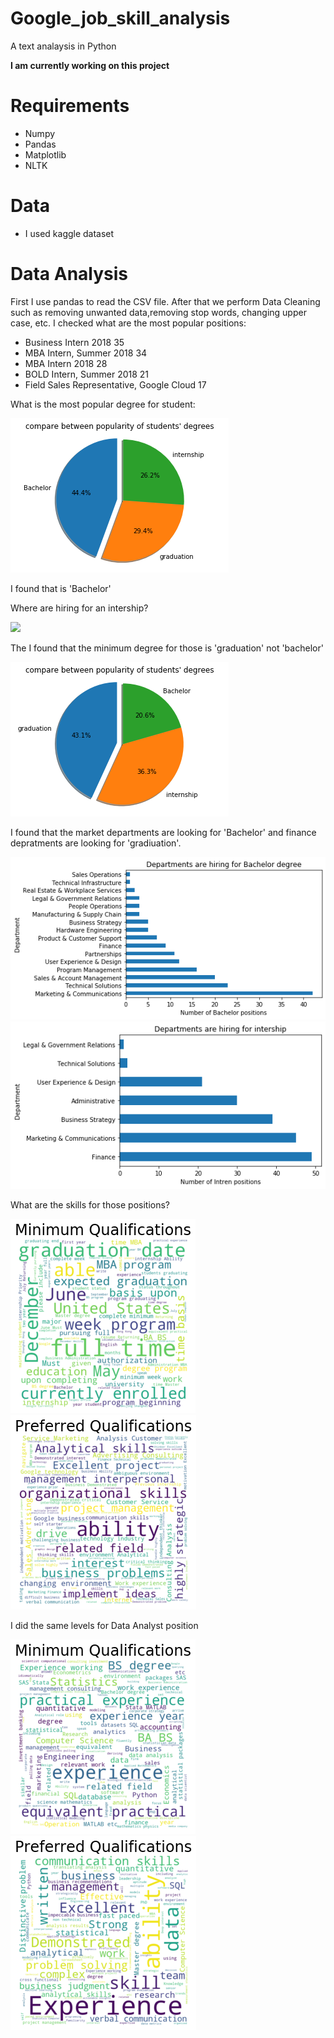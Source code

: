 # Google_job_skill_analysis
 A text analaysis in Python

**I am currently working on this project**

# Requirements
- Numpy
- Pandas
- Matplotlib
- NLTK

# Data
- I used kaggle dataset 

# Data Analysis
First I use pandas to read the CSV file. After that we perform Data Cleaning such as removing unwanted data,removing stop words, changing upper case, etc.
I checked what are the most popular positions:

+ Business Intern 2018                                              35
+ MBA Intern, Summer 2018                                           34
+ MBA Intern 2018                                                   28
+ BOLD Intern, Summer 2018                                          21
+ Field Sales Representative, Google Cloud                          17
 

What is the most popular degree for student:

![](https://github.com/ofirGit/Google_job_skill_analysis/blob/main/Charts/Chart2.png)

I found that is 'Bachelor'

Where are hiring for an intership?

![](https://github.com/ofirGit/Google_job_skill_analysis/blob/main/Charts/Chart8.png)

The I found that the minimum degree for those is 'graduation' not 'bachelor'

![](https://github.com/ofirGit/Google_job_skill_analysis/blob/main/Charts/Chart3.png)

I found that the market departments are looking for 'Bachelor' and finance depratments are looking for 'gradiuation'.

![](https://github.com/ofirGit/Google_job_skill_analysis/blob/main/Charts/Chart4.png) ![](https://github.com/ofirGit/Google_job_skill_analysis/blob/main/Charts/Chart.png)

What are the skills for those positions?

![](https://github.com/ofirGit/Google_job_skill_analysis/blob/main/Charts/Chart5.png) ![](https://github.com/ofirGit/Google_job_skill_analysis/blob/main/Charts/Chart6.png)

I did the same levels for Data Analyst position 

![](https://github.com/ofirGit/Google_job_skill_analysis/blob/main/Charts/Dchart.png) ![](https://github.com/ofirGit/Google_job_skill_analysis/blob/main/Charts/Dchart2.png)

